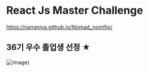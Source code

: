 # React Js Master Challenge

https://nangniya.github.io/Nomad_nomflix/

## 36기 우수 졸업생 선정 ★

![image](https://i.ibb.co/N2gdcQD/image.jpg))
